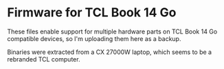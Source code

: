 # Firmware for TCL Book 14 Go

These files enable support for multiple hardware parts
on TCL Book 14 Go compatible devices, so I'm uploading
them here as a backup.

Binaries were extracted from a CX 27000W laptop, which
seems to be a rebranded TCL computer.
